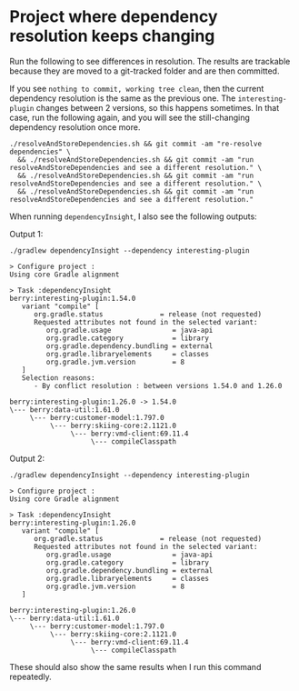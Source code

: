 # Project where dependency resolution keeps changing

Run the following to see differences in resolution. The results are trackable because they are moved to a git-tracked folder and are then committed. 

If you see `nothing to commit, working tree clean`, then the current dependency resolution is the same as the previous one. The `interesting-plugin` changes between 2 versions, so this happens sometimes. In that case, run the following again, and you will see the still-changing dependency resolution once more.

```
./resolveAndStoreDependencies.sh && git commit -am "re-resolve dependencies" \
  && ./resolveAndStoreDependencies.sh && git commit -am "run resolveAndStoreDependencies and see a different resolution." \
  && ./resolveAndStoreDependencies.sh && git commit -am "run resolveAndStoreDependencies and see a different resolution." \
  && ./resolveAndStoreDependencies.sh && git commit -am "run resolveAndStoreDependencies and see a different resolution."
```

When running `dependencyInsight`, I also see the following outputs:

Output 1:
```
./gradlew dependencyInsight --dependency interesting-plugin

> Configure project :
Using core Gradle alignment

> Task :dependencyInsight
berry:interesting-plugin:1.54.0
   variant "compile" [
      org.gradle.status              = release (not requested)
      Requested attributes not found in the selected variant:
         org.gradle.usage               = java-api
         org.gradle.category            = library
         org.gradle.dependency.bundling = external
         org.gradle.libraryelements     = classes
         org.gradle.jvm.version         = 8
   ]
   Selection reasons:
      - By conflict resolution : between versions 1.54.0 and 1.26.0

berry:interesting-plugin:1.26.0 -> 1.54.0
\--- berry:data-util:1.61.0
     \--- berry:customer-model:1.797.0
          \--- berry:skiing-core:2.1121.0
               \--- berry:vmd-client:69.11.4
                    \--- compileClasspath
```

Output 2:
```
./gradlew dependencyInsight --dependency interesting-plugin

> Configure project :
Using core Gradle alignment

> Task :dependencyInsight
berry:interesting-plugin:1.26.0
   variant "compile" [
      org.gradle.status              = release (not requested)
      Requested attributes not found in the selected variant:
         org.gradle.usage               = java-api
         org.gradle.category            = library
         org.gradle.dependency.bundling = external
         org.gradle.libraryelements     = classes
         org.gradle.jvm.version         = 8
   ]

berry:interesting-plugin:1.26.0
\--- berry:data-util:1.61.0
     \--- berry:customer-model:1.797.0
          \--- berry:skiing-core:2.1121.0
               \--- berry:vmd-client:69.11.4
                    \--- compileClasspath
```

These should also show the same results when I run this command repeatedly.